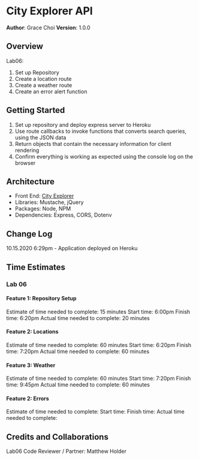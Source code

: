 # City Explorer API

**Author**: Grace Choi
**Version**: 1.0.0 
<!-- (increment the patch/fix version number if you make more commits past your first submission) -->

## Overview
Lab06: 
1. Set up Repository
2. Create a location route
3. Create a weather route
4. Create an error alert function


## Getting Started
1. Set up repository and deploy express server to Heroku
2. Use route callbacks to invoke functions that converts search queries, using the JSON data
3. Return objects that contain the necessary information for client rendering
4. Confirm everything is working as expected using the console log on the browser

## Architecture
- Front End: [City Explorer](https://codefellows.github.io/code-301-guide/curriculum/city-explorer-app/front-end/)
- Libraries: Mustache, jQuery
- Packages: Node, NPM
- Dependencies: Express, CORS, Dotenv

## Change Log
10.15.2020 6:29pm - Application deployed on Heroku

## Time Estimates
### Lab 06
#### Feature 1: Repository Setup
Estimate of time needed to complete: 15 minutes
Start time: 6:00pm
Finish time: 6:20pm
Actual time needed to complete: 20 minutes
#### Feature 2: Locations
Estimate of time needed to complete: 60 minutes
Start time: 6:20pm
Finish time: 7:20pm
Actual time needed to complete: 60 minutes
#### Feature 3: Weather
Estimate of time needed to complete: 60 minutes
Start time: 7:20pm
Finish time: 9:45pm
Actual time needed to complete: 60 minutes
#### Feature 2: Errors
Estimate of time needed to complete:
Start time: 
Finish time: 
Actual time needed to complete: 

## Credits and Collaborations
Lab06 Code Reviewer / Partner: Matthew Holder